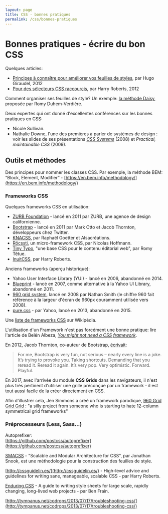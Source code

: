 ```yaml
---
layout: page
title: CSS - bonnes pratiques
permalink: /css/bonnes-pratiques
---
```


# Bonnes pratiques - écrire du bon CSS

Quelques articles:

- [Principes à connaître pour améliorer vos feuilles de styles](http://www.pompage.net/traduction/ameliorer-vos-feuilles-de-styles), par Hugo Giraudel, 2012
- [Pour des sélecteurs CSS raccourcis](http://www.pompage.net/traduction/pour-des-selecteurs-css-raccourcis), par Harry Roberts, 2012

Comment organiser ses feuilles de style? Un exemple: [la méthode Daisy](http://daisy.tetue.net/), proposée par Romy Duhem-Verdière.

Deux expertes qui ont donné d'excellentes conférences sur les bonnes pratiques en CSS:

* Nicole Sullivan.
* Nathalie Downe, l'une des premières à parler de systèmes de design : voir les slides de ses présentations *[CSS Systems](http://fr.slideshare.net/nataliedowne/css-systems-presentation/2-WRITING_MAINTAINABLE_CSSNatalie_Downe_Barcamp)* (2008) et *Practical, maintainable CSS* (2009).

## Outils et méthodes

Des principes pour nommer les classes CSS. Par exemple, la méthode BEM: “Block, Element, Modifier” - [https://en.bem.info/methodology/](https://en.bem.info/methodology/)

### Frameworks CSS

Quelques frameworks CSS en utilisation:

* [ZURB Foundation](http://foundation.zurb.com/) - lancé en 2011 par ZURB, une agence de design californienne.
* [Bootstrap](http://getbootstrap.com/) - lancé en 2011 par Mark Otto et Jacob Thornton, développeurs chez Twitter.
* [KNACSS](http://knacss.com/), par Raphaël Goetter et Alsacréations.
* [Röcssti](https://rocssti.net/), un micro-framework CSS, par Nicolas Hoffmann.
* [Tiny Typo](http://romy.tetue.net/pourquoi-tiny-typo?lang=fr), "une base CSS pour le contenu éditorial web", par Romy Têtue.
* [InuitCSS](https://github.com/inuitcss/inuitcss/), par Harry Roberts.

Anciens frameworks (aperçu historique):

* Yahoo User Interface Library (YUI) - lancé en 2006, abandonné en 2014.
* [Blueprint](http://www.blueprintcss.org/) - lancé en 2007, comme alternative à la Yahoo UI Library, abandonné en 2011.
* [960 grid system](http://sonspring.com/journal/960-grid-system), lancé en 2008 par Nathan Smith (le chiffre 960 fait référence à la largeur d'écran de 960px couramment utilisée vers 2008).
* [pure.css](http://purecss.io/) - par Yahoo, lancé en 2013, abandonné en 2015.

Une [liste de frameworks CSS](https://en.wikipedia.org/wiki/CSS_frameworks) sur Wikipédia.

L'utilisation d'un Framework n'est pas forcément une bonne pratique: lire l'article de Belén Albeza, *[You might not need a CSS framework](https://hacks.mozilla.org/2016/04/you-might-not-need-a-css-framework/)*.

En 2012, Jacob Thornton, co-auteur de Bootstrap, [écrivait](http://byfat.xxx/deep-emo-shit):

> For me, Bootstrap is very fun, not serious – nearly every line is a joke. It’s trying to provoke you. Taking shortcuts. Demanding that you reread it. Reread it again. It’s very pop. Very optimistic. Forward. Playful.

En 2017, avec l'arrivée du module **CSS Grids** dans les navigateurs, il n'est plus très pertinent d'utiliser une grille préconçue par un framework - il est tout aussi facile de la créer directement en CSS.

Afin d'illustrer cela, Jen Simmons a créé un framework parodique, [960 Grid Grid Grid](https://github.com/jensimmons/960gridgridgridme/blob/gh-pages/css/960gridgridgrid.css) : "a silly project from someone who is starting to hate 12-column symmetrical grid frameworks"

### Préprocesseurs (Less, Sass...)

Autoprefixer:    
[https://github.com/postcss/autoprefixer](https://github.com/postcss/autoprefixer)

[SMACSS](https://smacss.com/) - "Scalable and Modular Architecture for CSS", par Jonathan Snook, est une méthodologie pour la construction des feuilles de style.

[http://cssguidelin.es/](http://cssguidelin.es/) - High-level advice and guidelines for writing sane, manageable, scalable CSS - par Harry Roberts.

[Enduring CSS](http://ecss.io/) - A guide to writing style sheets for large scale, rapidly changing, long-lived web projects - par Ben Frain. 

[http://tympanus.net/codrops/2013/07/17/troubleshooting-css/](http://tympanus.net/codrops/2013/07/17/troubleshooting-css/)